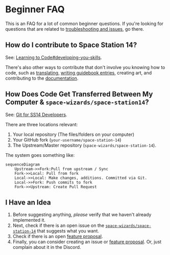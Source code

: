 # Beginner FAQ

This is an FAQ for a lot of common beginner questions. If you're looking for questions that are related to [troubleshooting and issues](./troubleshooting-faq.md), go there.

## How do I contribute to Space Station 14?

See: [Learning to Code#developing-you-skills](../setup/learning-to-code.md#developing-your-skills).

There's also other ways to contribute that don't involve you knowing how to code, such as [translating](../contributing-translations.md), [writing guidebook entries](./writing-guidebook-entries.md), creating art, and contributing to the [documentation](../../meta/guide-to-editing-docs.md).

## How Does Code Get Transferred Between My Computer & `space-wizards/space-station14`?

See: [Git for SS14 Developers](../setup/git-for-the-ss14-developer.md).

There are three locations relevant:
1. Your local repository (The files/folders on your computer)
2. Your GitHub fork (`your-username/space-station-14`)
3. The Upstream/Master repository (`space-wizards/space-station-14`).

The system goes something like:

```mermaid
sequenceDiagram
    Upstream->>Fork:Pull from upstream / Sync
    Fork->>Local: Pull from fork
    Local->>Local: Make changes, additions. Committed via Git.
    Local->>Fork: Push commits to fork
    Fork->>Upstream: Create Pull Request
```

## I Have an Idea

1. Before suggesting anything, _please_ verify that we haven't already implemented it.
2. Next, check if there is an open issue on the [`space-wizards/space-station-14`](https://github.com/space-wizards/space-station-14/issues) that suggests what you want.
3. Check if there is an open [feature proposal](https://github.com/space-wizards/docs/pulls).
4. Finally, you can consider creating an issue or [feature proposal](../feature-proposals/index.md). Or, just complain about it in the Discord.
